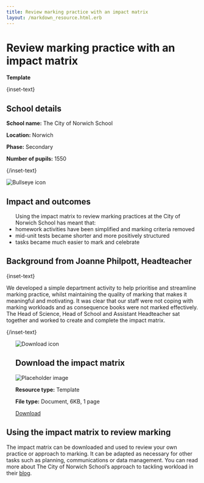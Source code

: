 ```yaml
---
title: Review marking practice with an impact matrix
layout: /markdown_resource.html.erb
---
```


# Review marking practice with an impact matrix

<strong class="govuk-tag">Template</strong>

{inset-text}

## School details

**School name:** The City of Norwich School

**Location:** Norwich

**Phase:** Secondary

**Number of pupils:** 1550

{/inset-text}

<div class="govuk-grid-row dfe-width-container">
  <div class="govuk-grid-column-full">
    <div class="info-box">
      <div class="info-box__corner">
        <img src="/assets/images/bullseye.svg" alt="Bullseye icon">
      </div>
      <h2 class="govuk-heading-m">
        Impact and outcomes
      </h2>
      <p>
        <ul>
          Using the impact matrix to review marking practices at the City of Norwich School has meant that: 
          <li>homework activities have been simplified and marking criteria removed</li> 
          <li>mid-unit tests became shorter and more positively structured</li>
          <li>tasks became much easier to mark and celebrate</li> 
       </ul> 
      </p>
    </div>
  </div>
</div>

## Background from Joanne Philpott, Headteacher

{inset-text}

We developed a simple department activity to help prioritise and streamline marking practice, whilst maintaining the quality of marking that makes it meaningful and motivating. It was clear that our staff were not coping with marking workloads and as consequence books were not marked effectively. The Head of Science, Head of School and Assistant Headteacher sat together and worked to create and complete the impact matrix. 

{/inset-text}

<div class="dfe-width-container govuk-grid-row">
  <ul class="resource-card-group govuk-!-margin-top-8 govuk-!-margin-bottom-0">
    <div class="govuk-grid-row dfe-width-container">
      <div class="govuk-grid-column-full">
        <div class="info-box govuk-!-margin-top-0 govuk-!-margin-bottom-0">
          <div class="info-box__corner">
            <img src="/assets/images/download-icon.svg" alt="Download icon">
          </div>
          <h2 class="govuk-heading-m">
            Download the impact matrix
          </h2>
          <div class="govuk-grid-row" style="align-items: center;">
            <div class="govuk-grid-column-one-half">
              <img src="/assets/images/preview-placeholder.jpg" alt="Placeholder image"
                class="dfe-file-preview-image">
            </div>
            <div class="govuk-grid-column-one-half">
              <div class="info-box__content">
                <p class="govuk-body-s govuk-!-margin-bottom-6">
                  <strong>Resource type:</strong> Template
                </p>
                <p class="govuk-body-s govuk-!-margin-bottom-6">
                  <strong>File type:</strong> Document, 6KB, 1 page
                </p>
                <a class="govuk-link govuk-link--no-visited-state govuk-!-font-weight-bold"
                  href="<%= @base_url %>/assets/files/Impact matrix.odt">
                  Download
                </a>
              </div>
            </div>
          </div>
        </div>
      </div>
    </div>
  </ul>
</div>

## Using the impact matrix to review marking 

The impact matrix can be downloaded and used to review your own practice or approach to marking. It can be adapted as necessary for other tasks such as planning, communications or data management. You can read more about The City of Norwich School’s approach to tackling workload in their [blog](https://teaching.blog.gov.uk/2018/01/19/using-curriculum-area-development-time-to-reduce-teacher-workload/). 
